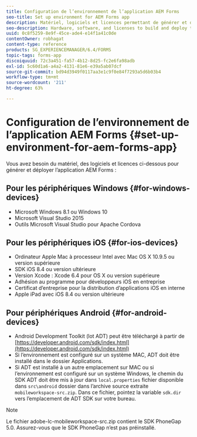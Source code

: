 ```yaml
---
title: Configuration de l’environnement de l’application AEM Forms
seo-title: Set up environment for AEM Forms app
description: Matériel, logiciels et licences permettant de générer et déployer l’application AEM Forms.
seo-description: Hardware, software, and licenses to build and deploy the AEM Forms app.
uuid: 0c8f5259-8e9f-45ce-ade4-e14f1a41c0de
contentOwner: robhagat
content-type: reference
products: SG_EXPERIENCEMANAGER/6.4/FORMS
topic-tags: forms-app
discoiquuid: 72c3a451-fa57-4b12-8d25-fc2e6fa98adb
exl-id: 5c60d1a6-a4a2-4131-81e6-e39a5ab07dcf
source-git-commit: bd94d3949f0117aa3e1c9f0e84f7293a5d6b03b4
workflow-type: tm+mt
source-wordcount: '211'
ht-degree: 63%

---
```


# Configuration de l’environnement de l’application AEM Forms {#set-up-environment-for-aem-forms-app}

Vous avez besoin du matériel, des logiciels et licences ci-dessous pour générer et déployer l’application AEM Forms :

## Pour les périphériques Windows {#for-windows-devices}

* Microsoft Windows 8.1 ou Windows 10
* Microsoft Visual Studio 2015
* Outils Microsoft Visual Studio pour Apache Cordova

## Pour les périphériques iOS {#for-ios-devices}

* Ordinateur Apple Mac à processeur Intel avec Mac OS X 10.9.5 ou version supérieure
* SDK iOS 8.4 ou version ultérieure
* Version Xcode : Xcode 6.4 pour OS X ou version supérieure
* Adhésion au programme pour développeurs iOS en entreprise
* Certificat d’entreprise pour la distribution d’applications iOS en interne
* Apple iPad avec iOS 8.4 ou version ultérieure

## Pour périphériques Android {#for-android-devices}

* Android Development Toolkit (lot ADT) peut être téléchargé à partir de [https://developer.android.com/sdk/index.html](https://developer.android.com/sdk/index.html)
* Si l’environnement est configuré sur un système MAC, ADT doit être installé dans le dossier Applications.
* Si ADT est installé à un autre emplacement sur MAC ou si l’environnement est configuré sur un système Windows, le chemin du SDK ADT doit être mis à jour dans `local.properties` fichier disponible dans `src\android` dossier dans l’archive source extraite `mobileworkspace-src.zip`. Dans ce fichier, pointez la variable `sdk.dir` vers l’emplacement de ADT SDK sur votre bureau.

>[!NOTE]
>
>Le fichier adobe-lc-mobileworkspace-src.zip contient le SDK PhoneGap 5.0. Assurez-vous que le SDK PhoneGap n’est pas préinstallé.
